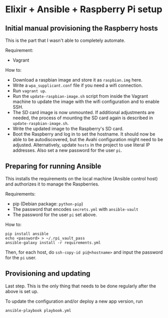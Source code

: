 # Elixir + Ansible + Raspberry Pi setup

## Initial manual provisioning the Raspberry hosts

This is the part that I wasn't able to completely automate.

Requirement:

* Vagrant

How to:

* Download a raspbian image and store it as `raspbian.img` here.
* Write a `wpa_supplicant.conf` file if you need a wifi connection.
* Run `vagrant up`.
* Run the `update-raspbian-image.sh` script from inside the Vagrant machine to
  update the image with the wifi configuration and to enable SSH.
* The SD card image is now unmounted. If additional adjustments are needed, the
  process of mounting the SD card again is described in
  `update-raspbian-image.sh`.
* Write the updated image to the Raspberry's SD card. 
* Boot the Raspberry and log in to set the hostname. It should now be able to
  be autodiscovered, but the Avahi configuration might need to be adjusted.
  Alternatively, update `hosts` in the project to use literal IP addresses. Also
  set a new password for the user `pi`.

## Preparing for running Ansible

This installs the requirements on the local machine (Ansible control host) and
authorizes it to manage the Raspberries.

Requirements:

* pip (Debian package: `python-pip`)
* The password that encodes `secrets.yml` with `ansible-vault`
* The password for the user `pi` set above.

How to:

```
pip install ansible
echo <password> > ~/.rpi_vault_pass
ansible-galaxy install -r requirements.yml
```

Then, for each host, do `ssh-copy-id pi@<hostname>` and input the password for
the `pi` user.

## Provisioning and updating

Last step. This is the only thing that needs to be done regularly after the
above is set up.

To update the configuration and/or deploy a new app version, run

```
ansible-playbook playbook.yml
```
